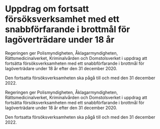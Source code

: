 # Uppdrag om fortsatt försöksverksamhet med ett snabbförfarande i brottmål för lagöverträdare under 18 år

Regeringen ger Polismyndigheten, Åklagarmyndigheten, Rättsmedicinalverket, Kriminalvården och Domstolsverket i uppdrag att fortsätta försöksverksamheten med ett snabbförfarande i brottmål för lagöverträdare under 18 år efter den 31 december 2020.

Den fortsatta försöksverksamheten ska pågå till och med den 31 december 2022.

Regeringen ger Polismyndigheten, Åklagarmyndigheten, Rättsmedicinalverket, Kriminalvården och Domstolsverket i uppdrag att fortsätta försöksverksamheten med ett snabbförfarande i brottmål för lagöverträdare under 18 år efter den 31 december 2020.

Den fortsatta försöksverksamheten ska pågå till och med den 31 december 2022.

